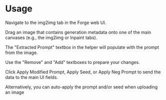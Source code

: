 # Usage
Navigate to the img2img tab in the Forge web UI.

Drag an image that contains generation metadata onto one of the main canvases (e.g., the img2img or Inpaint tabs).

The "Extracted Prompt" textbox in the helper will populate with the prompt from the image.

Use the "Remove" and "Add" textboxes to prepare your changes.

Click Apply Modified Prompt, Apply Seed, or Apply Neg Prompt to send the data to the main UI fields.

Alternatively, you can auto-apply the prompt and/or seed when uploading an image
